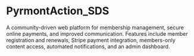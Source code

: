 # PyrmontAction_SDS
A community-driven web platform for membership management, secure online payments, and improved communication. Features include member registration and renewals, Stripe payment integration, members-only content access, automated notifications, and an admin dashboard.
